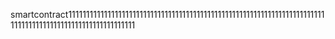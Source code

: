smartcontract11111111111111111111111111111111111111111111111111111111111111111111111111111111111111111111111111111111111
